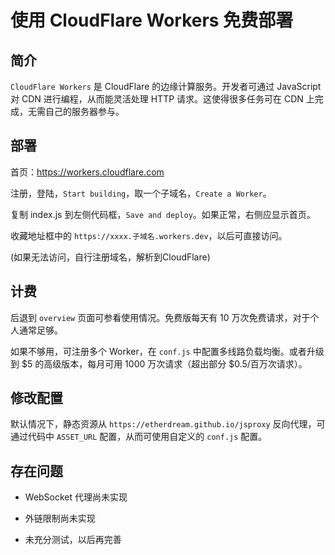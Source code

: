 # 使用 CloudFlare Workers 免费部署


## 简介

`CloudFlare Workers` 是 CloudFlare 的边缘计算服务。开发者可通过 JavaScript 对 CDN 进行编程，从而能灵活处理 HTTP 请求。这使得很多任务可在 CDN 上完成，无需自己的服务器参与。


## 部署

首页：https://workers.cloudflare.com

注册，登陆，`Start building`，取一个子域名，`Create a Worker`。

复制 index.js 到左侧代码框，`Save and deploy`。如果正常，右侧应显示首页。

收藏地址框中的 `https://xxxx.子域名.workers.dev`，以后可直接访问。

(如果无法访问，自行注册域名，解析到CloudFlare)


## 计费

后退到 `overview` 页面可参看使用情况。免费版每天有 10 万次免费请求，对于个人通常足够。

如果不够用，可注册多个 Worker，在 `conf.js` 中配置多线路负载均衡。或者升级到 $5 的高级版本，每月可用 1000 万次请求（超出部分 $0.5/百万次请求）。


## 修改配置

默认情况下，静态资源从 `https://etherdream.github.io/jsproxy` 反向代理，可通过代码中 `ASSET_URL` 配置，从而可使用自定义的 `conf.js` 配置。


## 存在问题

* WebSocket 代理尚未实现

* 外链限制尚未实现

* 未充分测试，以后再完善